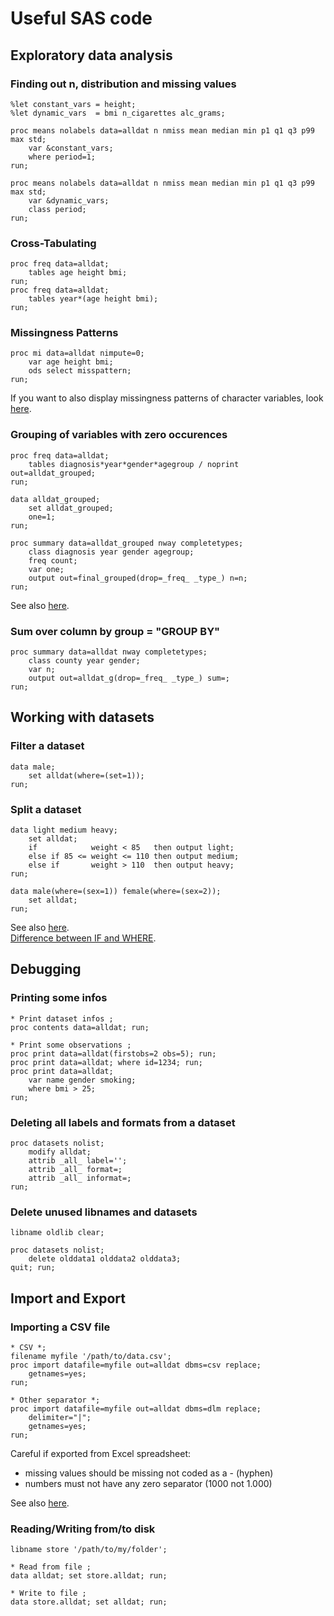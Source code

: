 # Useful SAS code


## Exploratory data analysis

### Finding out n, distribution and missing values

    %let constant_vars = height;
    %let dynamic_vars  = bmi n_cigarettes alc_grams;
  
    proc means nolabels data=alldat n nmiss mean median min p1 q1 q3 p99 max std; 
    	var &constant_vars;
    	where period=1;
    run;

    proc means nolabels data=alldat n nmiss mean median min p1 q1 q3 p99 max std; 
    	var &dynamic_vars;
    	class period;
    run;

### Cross-Tabulating

    proc freq data=alldat; 
        tables age height bmi; 
    run;
	proc freq data=alldat;
        tables year*(age height bmi);
    run;

### Missingness Patterns

	proc mi data=alldat nimpute=0;
		var age height bmi; 
		ods select misspattern;
	run;

If you want to also display missingness patterns of character variables, look [here](http://www.ats.ucla.edu/stat/sas/faq/nummiss_sas.htm).

### Grouping of variables with zero occurences

    proc freq data=alldat; 
        tables diagnosis*year*gender*agegroup / noprint out=alldat_grouped;
    run;

    data alldat_grouped;
        set alldat_grouped;
        one=1;
    run;

    proc summary data=alldat_grouped nway completetypes;
        class diagnosis year gender agegroup;
        freq count;
        var one;
        output out=final_grouped(drop=_freq_ _type_) n=n;
    run;

See also [here](http://www.ats.ucla.edu/stat/sas/faq/zero_cell_freq.htm).

### Sum over column by group = "GROUP BY"

    proc summary data=alldat nway completetypes;
        class county year gender;
        var n;
        output out=alldat_g(drop=_freq_ _type_) sum=;
    run;

## Working with datasets

### Filter a dataset

    data male;
        set alldat(where=(set=1));
    run;

### Split a dataset
    
    data light medium heavy;
        set alldat;
        if            weight < 85   then output light;
        else if 85 <= weight <= 110 then output medium;
        else if       weight > 110  then output heavy;
    run;

    data male(where=(sex=1)) female(where=(sex=2));
        set alldat;
    run;

See also [here](http://www.lexjansen.com/nesug/nesug06/dm/da30.pdf).  
[Difference between IF and WHERE](http://www2.sas.com/proceedings/sugi31/238-31.pdf).

## Debugging

### Printing some infos

    * Print dataset infos ;
    proc contents data=alldat; run;

    * Print some observations ;
    proc print data=alldat(firstobs=2 obs=5); run;
    proc print data=alldat; where id=1234; run;
    proc print data=alldat;
        var name gender smoking;
        where bmi > 25;
    run;


### Deleting all labels and formats from a dataset

    proc datasets nolist;
        modify alldat;
        attrib _all_ label=''; 
        attrib _all_ format=;
        attrib _all_ informat=;
    run;

### Delete unused libnames and datasets
    
    libname oldlib clear;

    proc datasets nolist;
        delete olddata1 olddata2 olddata3;
    quit; run;


## Import and Export

### Importing a CSV file

    * CSV *;
    filename myfile '/path/to/data.csv';
    proc import datafile=myfile out=alldat dbms=csv replace; 
        getnames=yes;
    run;

    * Other separator *;
    proc import datafile=myfile out=alldat dbms=dlm replace; 
        delimiter="|";
        getnames=yes;
    run;

Careful if exported from Excel spreadsheet:

* missing values should be missing not coded as a - (hyphen)
* numbers must not have any zero separator (1000 not 1.000)

See also [here](http://www.ats.ucla.edu/stat/sas/faq/read_delim.htm).

### Reading/Writing from/to disk

    libname store '/path/to/my/folder';

    * Read from file ;
    data alldat; set store.alldat; run;

    * Write to file ;
    data store.alldat; set alldat; run;
